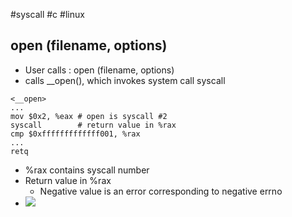 #syscall #c #linux
## $\text{open (filename, options)}$
- User calls : $\text{open (filename, options)}$
- calls $\text{\_\_open()}$, which invokes system call $\text{syscall}$
```assembly
<__open>
...
mov $0x2, %eax # open is syscall #2
syscall        # return value in %rax
cmp $0xfffffffffffff001, %rax
...
retq
```
- $\text{\%rax}$ contains syscall number
- Return value in $\text{\%rax}$
	- Negative value is an error corresponding to negative $\text{errno}$
- ![](https://i.imgur.com/ejzxZWT.png)